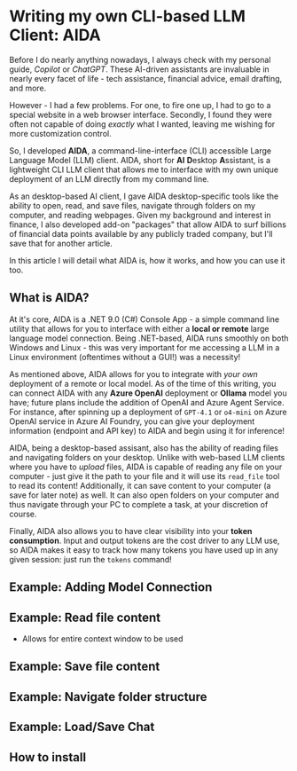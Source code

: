 # Writing my own CLI-based LLM Client: AIDA
Before I do nearly anything nowadays, I always check with my personal guide, *Copilot* or *ChatGPT*. These AI-driven assistants are invaluable in nearly every facet of life - tech assistance, financial advice, email drafting, and more.

However - I had a few problems. For one, to fire one up, I had to go to a special website in a web browser interface. Secondly, I found they were often not capable of doing *exactly* what I wanted, leaving me wishing for more customization control.

So, I developed **AIDA**, a command-line-interface (CLI) accessible Large Language Model (LLM) client. AIDA, short for **AI** **D**esktop **A**ssistant, is a lightweight CLI LLM client that allows me to interface with my own unique deployment of an LLM directly from my command line.

As an desktop-based AI client, I gave AIDA desktop-specific tools like the ability to open, read, and save files, navigate through folders on my computer, and reading webpages. Given my background and interest in finance, I also developed add-on "packages" that allow AIDA to surf billions of financial data points available by any publicly traded company, but I'll save that for another article.

In this article I will detail what AIDA is, how it works, and how you can use it too.

## What is AIDA?
At it's core, AIDA is a .NET 9.0 (C#) Console App - a simple command line utility that allows for you to interface with either a **local or remote** large language model connection. Being .NET-based, AIDA runs smoothly on both Windows and Linux - this was very important for me accessing a LLM in a Linux environment (oftentimes without a GUI!) was a necessity!

As mentioned above, AIDA allows for you to integrate with *your own* deployment of a remote or local model. As of the time of this writing, you can connect AIDA with any **Azure OpenAI** deployment or **Ollama** model you have; future plans include the addition of OpenAI and Azure Agent Service. For instance, after spinning up a deployment of `GPT-4.1` or `o4-mini` on Azure OpenAI service in Azure AI Foundry, you can give your deployment information (endpoint and API key) to AIDA and begin using it for inference!

AIDA, being a desktop-based assisant, also has the ability of reading files and navigating folders on your desktop. Unlike with web-based LLM clients where you have to *upload* files, AIDA is capable of reading any file on your computer - just give it the path to your file and it will use its `read_file` tool to read its content! Additionally, it can save content to your computer (a save for later note) as well. It can also open folders on your computer and thus navigate through your PC to complete a task, at your discretion of course.

Finally, AIDA also allows you to have clear visibility into your **token consumption**. Input and output tokens are the cost driver to any LLM use, so AIDA makes it easy to track how many tokens you have used up in any given session: just run the `tokens` command!

## Example: Adding Model Connection

## Example: Read file content
- Allows for entire context window to be used

## Example: Save file content

## Example: Navigate folder structure

## Example: Load/Save Chat

## How to install